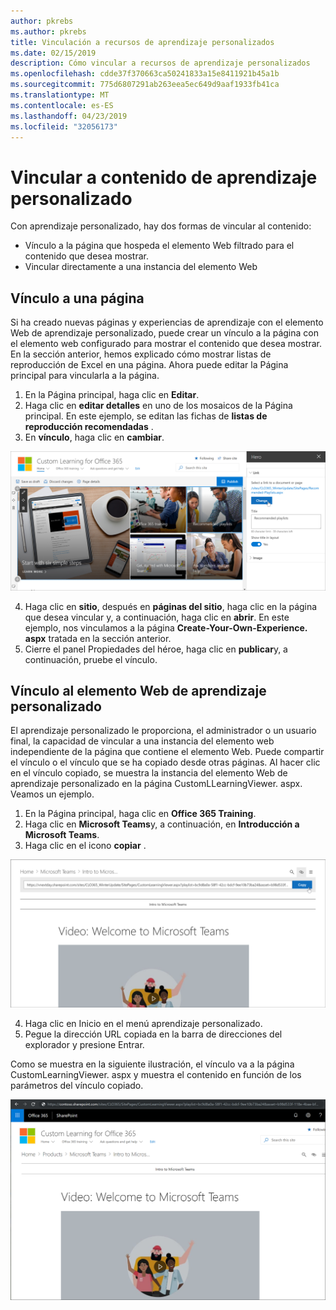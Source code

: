 ```yaml
---
author: pkrebs
ms.author: pkrebs
title: Vinculación a recursos de aprendizaje personalizados
ms.date: 02/15/2019
description: Cómo vincular a recursos de aprendizaje personalizados
ms.openlocfilehash: cdde37f370663ca50241833a15e8411921b45a1b
ms.sourcegitcommit: 775d6807291ab263eea5ec649d9aaf1933fb41ca
ms.translationtype: MT
ms.contentlocale: es-ES
ms.lasthandoff: 04/23/2019
ms.locfileid: "32056173"
---
```

# <a name="link-to-custom-learning-content"></a>Vincular a contenido de aprendizaje personalizado

Con aprendizaje personalizado, hay dos formas de vincular al contenido:

- Vínculo a la página que hospeda el elemento Web filtrado para el contenido que desea mostrar. 
- Vincular directamente a una instancia del elemento Web

## <a name="link-to-a-page"></a>Vínculo a una página

Si ha creado nuevas páginas y experiencias de aprendizaje con el elemento Web de aprendizaje personalizado, puede crear un vínculo a la página con el elemento web configurado para mostrar el contenido que desea mostrar. En la sección anterior, hemos explicado cómo mostrar listas de reproducción de Excel en una página. Ahora puede editar la Página principal para vincularla a la página. 

1. En la Página principal, haga clic en **Editar**.
2. Haga clic en **editar detalles** en uno de los mosaicos de la Página principal. En este ejemplo, se editan las fichas de **listas de reproducción recomendadas** .
3. En **vínculo**, haga clic en **cambiar**.

![CG-linktopage. png](media/cg-linktopage.png)

4. Haga clic en **sitio**, después en **páginas del sitio**, haga clic en la página que desea vincular y, a continuación, haga clic en **abrir**. En este ejemplo, nos vinculamos a la página **Create-Your-Own-Experience. aspx** tratada en la sección anterior.
5. Cierre el panel Propiedades del héroe, haga clic en **publicar**y, a continuación, pruebe el vínculo. 

## <a name="link-to-the-custom-learning-web-part"></a>Vínculo al elemento Web de aprendizaje personalizado
El aprendizaje personalizado le proporciona, el administrador o un usuario final, la capacidad de vincular a una instancia del elemento web independiente de la página que contiene el elemento Web. Puede compartir el vínculo o el vínculo que se ha copiado desde otras páginas. Al hacer clic en el vínculo copiado, se muestra la instancia del elemento Web de aprendizaje personalizado en la página CustomLLearningViewer. aspx. Veamos un ejemplo. 

1. En la Página principal, haga clic en **Office 365 Training**.
2. Haga clic en **Microsoft Teams**y, a continuación, en **Introducción a Microsoft Teams**.
3. Haga clic en el icono **copiar** .

![CG-linktowebpart. png](media/cg-linktowebpart.png)

4. Haga clic en Inicio en el menú aprendizaje personalizado.
5. Pegue la dirección URL copiada en la barra de direcciones del explorador y presione Entrar. 

Como se muestra en la siguiente ilustración, el vínculo va a la página CustomLearningViewer. aspx y muestra el contenido en función de los parámetros del vínculo copiado. 

![CG-linktowebpartviewer. png](media/cg-linktowebpartviewer.png)

